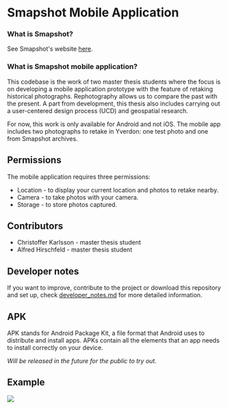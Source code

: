 # Smapshot Mobile Application

### What is Smapshot?
See Smapshot's website [here](https://smapshot.heig-vd.ch/).

### What is Smapshot mobile application?
This codebase is the work of two master thesis students where the focus is on developing a mobile application prototype with the feature of retaking historical photographs. Rephotography allows us to compare the past with the present. A part from development, this thesis also includes carrying out a user-centered design process (UCD) and geospatial research.

For now, this work is only available for Android and not iOS. The mobile app includes two photographs to retake in Yverdon: one test photo and one from Smapshot archives.

## Permissions
The mobile application requires three permissions:
* Location - to display your current location and photos to retake nearby.
* Camera - to take photos with your camera.
* Storage - to store photos captured.

## Contributors
* Christoffer Karlsson - master thesis student
* Alfred Hirschfeld - master thesis student

## Developer notes
If you want to improve, contribute to the project or download this repository and set up, check [developer_notes.md](https://github.com/Christoffer9612/smapshot-application/blob/master/developer_notes.md) for more detailed information.

## APK
APK stands for Android Package Kit, a file format that Android uses to distribute and install apps. APKs contain all the elements that an app needs to install correctly on your device. 

*Will be released in the future for the public to try out.* 

## Example
![](https://github.com/Christoffer9612/smapshot-application/blob/master/transparency_demo.gif)
